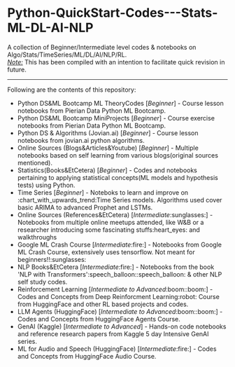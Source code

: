 # Python-QuickStart-Codes---Stats-ML-DL-AI-NLP
 A collection of Beginner/Intermediate level codes & notebooks on Algo/Stats/TimeSeries/ML/DL/AI/NLP/RL.<br><i><u>Note:</u></i> This has been compiled with an intention to facilitate quick revision in future.
 <hr>
 
Following are the contents of this repository:
<ul>
 <li>Python DS&ML Bootcamp ML TheoryCodes [<i>Beginner</i>] - Course lesson notebooks from Pierian Data Python ML Bootcamp.</li>
 <li>Python DS&ML Bootcamp MiniProjects [<i>Beginner</i>] - Course exercise notebooks from Pierian Data Python ML Bootcamp.</li>
 <li>Python DS & Algorithms (Jovian.ai) [<i>Beginner</i>] - Course lesson notebooks from jovian.ai python algorithms.</li>
 <li>Online Sources (Blogs&Articles&Youtube) [<i>Beginner</i>] - Multiple notebooks based on self learning from various blogs(original sources mentioned).</li>
 <li>Statistics(Books&EtCetera) [<i>Beginner</i>] - Codes and notebooks pertaining to applying statistical concepts(ML models and hypothesis tests) using Python. </li>
 <li>Time Series [<i>Beginner</i>] - Noteboks to learn and improve on :chart_with_upwards_trend:Time Series models. Algorithms used cover basic ARIMA to advanced Prophet and LSTMs.</li>
 <li>Online Sources (References&EtCetera) [<i>Intermediate</i>:sunglasses:] - Notebooks from multiple online meetups attended, like W&B or a researcher introducing some fascinating stuffs:heart_eyes: and walkthroughs</li>
 <li>Google ML Crash Course [<i>Intermediate</i>:fire:] - Notebooks from Google ML Crash Course, extensively uses tensorflow. Not meant for beginners!!:sunglasses:</li>
 <li>NLP Books&EtCetera [<i>Intermediate</i>:fire:] - Notebooks from the book 'NLP with Transformers':speech_balloon::speech_balloon: & other NLP self study codes.</li>
 <li>Reinforcement Learning [<i>Intermediate to Advanced</i>:boom::boom:] - Codes and Concepts from Deep Reinforcment Learning:robot: Course from HuggingFace and other RL based projects and codes.</li>
 <li>LLM Agents (HuggingFace) [<i>Intermediate to Advanced</i>:boom::boom:] - Codes and Concepts from HuggingFace Agents Course.</li>
 <li>GenAI (Kaggle) [<i>Intermediate to Advanced</i>] - Hands-on code notebooks and reference research papers from Kaggle 5 day Intensive GenAI series.</li>
 <li>ML for Audio and Speech (HuggingFace) [<i>Intermediate</i>:fire:] - Codes and Concepts from HuggingFace Audio Course.</li>
</ul>
